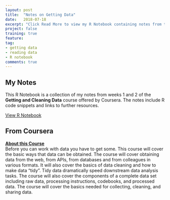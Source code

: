 ```yaml
---
layout: post
title:  "Notes on Getting Data"
date:   2018-07-18
excerpt: "Click Read More to view my R Notebook containing notes from the <b>Getting and Cleaning Data Coursera Course</b> that is part of the Data Science Specialization, offered by John's Hopkins University"
project: false
training: true
feature: 
tag:
- getting data
- reading data
- R notebook
comments: true
---
```


## My Notes
This R Notebook is a collection of my notes from weeks 1 and 2 of the <b>Getting and Cleaning Data</b> course offered by Coursera.  The notes include R code snippets and links to further resources.

<div markdown="0"><a href="http://juliemocko.com/notebooks/getting-data/" class="btn btn-info">View R Notebook</a></div> 

## From Coursera
<div markdown="0"><a href = "https://www.coursera.org/learn/data-cleaning/home/info" class="btn btn-info"><b>About this Course</b></a></div>
Before you can work with data you have to get some. This course will cover the basic ways that data can be obtained. The course will cover obtaining data from the web, from APIs, from databases and from colleagues in various formats. It will also cover the basics of data cleaning and how to make data “tidy”. Tidy data dramatically speed downstream data analysis tasks. The course will also cover the components of a complete data set including raw data, processing instructions, codebooks, and processed data. The course will cover the basics needed for collecting, cleaning, and sharing data.  





